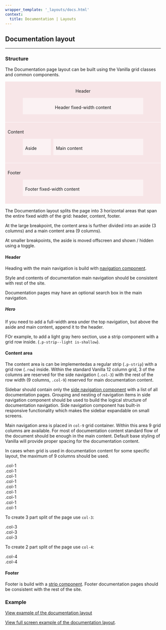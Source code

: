 ```yaml
---
wrapper_template: '_layouts/docs.html'
context:
  title: Documentation | Layouts
---
```


<style>

.u-thumb-row {
  --grid-gap: 0.5rem;
  display: grid;
  grid-gap: var(--grid-gap);
  grid-template-columns: repeat(12, minmax(0, 1fr));
  margin: 0 auto;
  max-width: 80%;
}

.u-thumb-aside {
  grid-column-end: span 3;
}

.u-thumb-main-content {
  grid-column-end: span 9;
}

.u-thumb-fixed-width {
  grid-column-end: span 12;
}

/* .u-thumb-viz {
  border: 1px solid rgba(199, 22, 43, 0.2);
  border-radius: 0.5rem;
} */

.u-thumb-area-viz,
.u-thumb-container-viz {
  margin-bottom: 1px;
  overflow: auto;
}

.u-thumb-area-viz {
  background: rgba(199, 22, 43, 0.1);
  margin-bottom: 1px;
  padding: .5rem .5rem 1.5rem .5rem;
}

.u-thumb-container-viz {
  background: rgba(255, 255, 255, 0.5);
  margin-bottom: 1px;
  padding: .5rem .5rem 0 .5rem;
  overflow: auto;
}
</style>

## Documentation layout

<hr>

### Structure

The Documentation page layout can be built using the Vanilla grid classes and common components.

<div class="p-strip is-shallow u-no-padding--top" style="max-width: 40rem">
  <div class="u-thumb-viz">
    <header class="u-thumb-area-viz">
    <p class="p-muted-heading">Header</p>
      <div class="u-thumb-row">
        <div class="u-thumb-fixed-width u-thumb-container-viz">
          <p class="">Header fixed-width content</p>
        </div>
      </div>
    </header>
    <section class="u-thumb-area-viz">
      <p class="p-muted-heading">Content</p>
      <div class="u-thumb-row">
        <div class="u-thumb-container-viz u-thumb-aside">
          <p class="-p-muted-heading">Aside</p>
        </div>
        <div class="u-thumb-container-viz u-thumb-main-content">
          <p class="-p-muted-heading">Main content</p>
        </div>
      </div>
    </section>
    <footer class="u-thumb-area-viz">
      <p class="p-muted-heading">Footer</p>
      <div class="u-thumb-row">
        <div class="u-thumb-fixed-width u-thumb-container-viz">
          <p class="">Footer fixed-width content</p>
        </div>
      </div>
    </footer>
  </div>
</div>

The Documentation layout splits the page into 3 horizontal areas that span the entire fixed width of the grid: header, content, footer.

At the large breakpoint, the content area is further divided into an aside (3 columns) and a main content area (9 columns).

At smaller breakpoints, the aside is moved offscreen and shown / hidden using a toggle.

#### Header

Heading with the main navigation is build with [navigation component](/docs/patterns/navigation#global-navigation).

Style and contents of documentation main navigation should be consistent with rest of the site.

Documentation pages may have an optional search box in the main navigation.

##### Hero

If you need to add a full-width area under the top navigation, but above the aside and main content, append it to the header.

FOr example, to add a light gray hero section, use a strip component with a grid row inside. (`.p-strip--light is-shallow`).

#### Content area

The content area is can be implementedas a regular strip (`.p-strip`) with a grid row (`.row`) inside. Within the standard Vanilla 12 column grid, 3 of the columns are reserved for the side navigation (`.col-3`) with the rest of the row width (9 columns, `.col-9`) reserved for main documentation content.

Sidebar should contain only the [side navigation component](/docs/patterns/navigation#side-navigation) with a list of all documentation pages. Grouping and nesting of navigation items in side navigation component should be used to build the logical structure of documentation navigation. Side navigation component has built-in responsive functionality which makes the sidebar expandable on small screens.

Main navigation area is placed in `col-9` grid container. Within this area 9 grid columns are available. For most of documentation content standard flow of the document should be enough in the main content. Default base styling of Vanilla will provide proper spacing for the documentation content.

In cases when grid is used in documentation content for some specific layout, the maximum of 9 columns should be used.

<div class="grid-demo">
  <div class="row">
    <div class="col-1">.col-1</div>
    <div class="col-1">.col-1</div>
    <div class="col-1">.col-1</div>
    <div class="col-1">.col-1</div>
    <div class="col-1">.col-1</div>
    <div class="col-1">.col-1</div>
    <div class="col-1">.col-1</div>
    <div class="col-1">.col-1</div>
    <div class="col-1">.col-1</div>
  </div>
</div>

To create 3 part split of the page use `col-3`:

<div class="grid-demo">
  <div class="row">
    <div class="col-3">.col-3</div>
    <div class="col-3">.col-3</div>
    <div class="col-3">.col-3</div>
  </div>
</div>

To create 2 part split of the page use `col-4`:

<div class="grid-demo">
  <div class="row">
    <div class="col-4">.col-4</div>
    <div class="col-4">.col-4</div>
  </div>
</div>

#### Footer

Footer is build with a [strip component](/docs/patterns/strip). Footer documentation pages should be consistent with the rest of the site.

### Example

<div class="embedded-example"><a href="/docs/examples/layouts/documentation/" class="js-example" data-height="600">
View example of the documentation layout
</a></div>

[View full screen example of the documentation layout](/docs/examples/layouts/documentation/).
